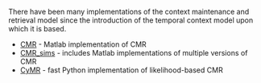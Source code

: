 There have been many implementations of the context maintenance and retrieval model since the introduction of the temporal context model upon which it is based.

* [CMR](https://memory.psych.upenn.edu/CMR) - Matlab implementation of CMR
* [CMR_sims](https://github.com/vucml/CMR_sims) - includes Matlab implementations of multiple versions of CMR
* [CyMR](https://github.com/mortonne/cymr) - fast Python implementation of likelihood-based CMR
